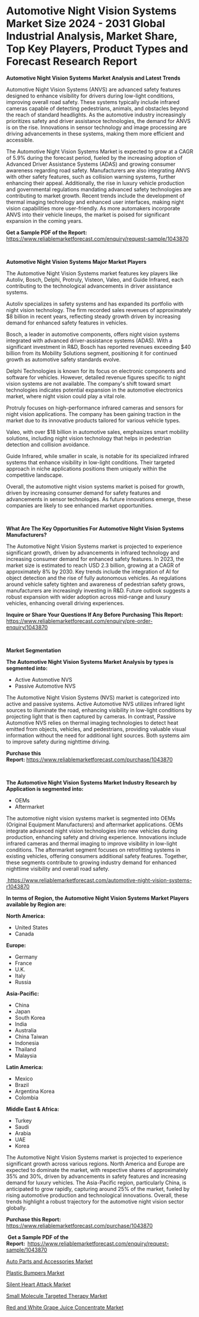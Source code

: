 <p><h1>Automotive Night Vision Systems Market Size 2024 - 2031 Global Industrial Analysis, Market Share, Top Key Players, Product Types and Forecast Research Report</h1></p><p><strong>Automotive Night Vision Systems Market Analysis and Latest Trends</strong></p>
<p><p>Automotive Night Vision Systems (ANVS) are advanced safety features designed to enhance visibility for drivers during low-light conditions, improving overall road safety. These systems typically include infrared cameras capable of detecting pedestrians, animals, and obstacles beyond the reach of standard headlights. As the automotive industry increasingly prioritizes safety and driver assistance technologies, the demand for ANVS is on the rise. Innovations in sensor technology and image processing are driving advancements in these systems, making them more efficient and accessible.</p><p>The Automotive Night Vision Systems Market is expected to grow at a CAGR of 5.9% during the forecast period, fueled by the increasing adoption of Advanced Driver Assistance Systems (ADAS) and growing consumer awareness regarding road safety. Manufacturers are also integrating ANVS with other safety features, such as collision warning systems, further enhancing their appeal. Additionally, the rise in luxury vehicle production and governmental regulations mandating advanced safety technologies are contributing to market growth. Recent trends include the development of thermal imaging technology and enhanced user interfaces, making night vision capabilities more user-friendly. As more automakers incorporate ANVS into their vehicle lineups, the market is poised for significant expansion in the coming years.</p></p>
<p><strong>Get a Sample PDF of the Report:&nbsp;</strong> <a href="https://www.reliablemarketforecast.com/enquiry/request-sample/1043870?utm_campaign=1169&utm_medium=2&utm_source=Github&utm_content=ia&utm_term=02112024&utm_id=automotive-night-vision-systems">https://www.reliablemarketforecast.com/enquiry/request-sample/1043870</a></p>
<p>&nbsp;</p>
<p><strong>Automotive Night Vision Systems Major Market Players</strong></p>
<p><p>The Automotive Night Vision Systems market features key players like Autoliv, Bosch, Delphi, Protruly, Visteon, Valeo, and Guide Infrared, each contributing to the technological advancements in driver assistance systems. </p><p>Autoliv specializes in safety systems and has expanded its portfolio with night vision technology. The firm recorded sales revenues of approximately $8 billion in recent years, reflecting steady growth driven by increasing demand for enhanced safety features in vehicles.</p><p>Bosch, a leader in automotive components, offers night vision systems integrated with advanced driver-assistance systems (ADAS). With a significant investment in R&D, Bosch has reported revenues exceeding $40 billion from its Mobility Solutions segment, positioning it for continued growth as automotive safety standards evolve.</p><p>Delphi Technologies is known for its focus on electronic components and software for vehicles. However, detailed revenue figures specific to night vision systems are not available. The company's shift toward smart technologies indicates potential expansion in the automotive electronics market, where night vision could play a vital role.</p><p>Protruly focuses on high-performance infrared cameras and sensors for night vision applications. The company has been gaining traction in the market due to its innovative products tailored for various vehicle types.</p><p>Valeo, with over $18 billion in automotive sales, emphasizes smart mobility solutions, including night vision technology that helps in pedestrian detection and collision avoidance. </p><p>Guide Infrared, while smaller in scale, is notable for its specialized infrared systems that enhance visibility in low-light conditions. Their targeted approach in niche applications positions them uniquely within the competitive landscape.</p><p>Overall, the automotive night vision systems market is poised for growth, driven by increasing consumer demand for safety features and advancements in sensor technologies. As future innovations emerge, these companies are likely to see enhanced market opportunities.</p></p>
<p>&nbsp;</p>
<p><strong>What Are The Key Opportunities For Automotive Night Vision Systems Manufacturers?</strong></p>
<p><p>The Automotive Night Vision Systems market is projected to experience significant growth, driven by advancements in infrared technology and increasing consumer demand for enhanced safety features. In 2023, the market size is estimated to reach USD 2.3 billion, growing at a CAGR of approximately 8% by 2030. Key trends include the integration of AI for object detection and the rise of fully autonomous vehicles. As regulations around vehicle safety tighten and awareness of pedestrian safety grows, manufacturers are increasingly investing in R&D. Future outlook suggests a robust expansion with wider adoption across mid-range and luxury vehicles, enhancing overall driving experiences.</p></p>
<p><strong>Inquire or Share Your Questions If Any Before Purchasing This Report:</strong> <a href="https://www.reliablemarketforecast.com/enquiry/pre-order-enquiry/1043870?utm_campaign=1169&utm_medium=2&utm_source=Github&utm_content=ia&utm_term=02112024&utm_id=automotive-night-vision-systems">https://www.reliablemarketforecast.com/enquiry/pre-order-enquiry/1043870</a></p>
<p>&nbsp;</p>
<p><strong>Market Segmentation</strong></p>
<p><strong>The Automotive Night Vision Systems Market Analysis by types is segmented into:</strong></p>
<p><ul><li>Active Automotive NVS</li><li>Passive Automotive NVS</li></ul></p>
<p><p>The Automotive Night Vision Systems (NVS) market is categorized into active and passive systems. Active Automotive NVS utilizes infrared light sources to illuminate the road, enhancing visibility in low-light conditions by projecting light that is then captured by cameras. In contrast, Passive Automotive NVS relies on thermal imaging technologies to detect heat emitted from objects, vehicles, and pedestrians, providing valuable visual information without the need for additional light sources. Both systems aim to improve safety during nighttime driving.</p></p>
<p><strong>Purchase this Report:&nbsp;</strong><a href="https://www.reliablemarketforecast.com/purchase/1043870?utm_campaign=1169&utm_medium=2&utm_source=Github&utm_content=ia&utm_term=02112024&utm_id=automotive-night-vision-systems">https://www.reliablemarketforecast.com/purchase/1043870</a></p>
<p>&nbsp;</p>
<p><strong>The Automotive Night Vision Systems Market Industry Research by Application is segmented into:</strong></p>
<p><ul><li>OEMs</li><li>Aftermarket</li></ul></p>
<p><p>The automotive night vision systems market is segmented into OEMs (Original Equipment Manufacturers) and aftermarket applications. OEMs integrate advanced night vision technologies into new vehicles during production, enhancing safety and driving experience. Innovations include infrared cameras and thermal imaging to improve visibility in low-light conditions. The aftermarket segment focuses on retrofitting systems in existing vehicles, offering consumers additional safety features. Together, these segments contribute to growing industry demand for enhanced nighttime visibility and overall road safety.</p></p>
<p><a href="https://www.reliablemarketforecast.com/automotive-night-vision-systems-r1043870?utm_campaign=1169&utm_medium=2&utm_source=Github&utm_content=ia&utm_term=02112024&utm_id=automotive-night-vision-systems">&nbsp;https://www.reliablemarketforecast.com/automotive-night-vision-systems-r1043870</a></p>
<p><strong>In terms of Region, the Automotive Night Vision Systems Market Players available by Region are:</strong></p>
<p>
    <p> <strong> North America: </strong>
        <ul>
            <li>United States</li>
            <li>Canada</li>
        </ul>
        </p> 
    <p> <strong> Europe: </strong>
        <ul>
            <li>Germany</li>
            <li>France</li>
            <li>U.K.</li>
            <li>Italy</li>
            <li>Russia</li>
        </ul>
        </p> 
    <p> <strong> Asia-Pacific: </strong>
        <ul>
            <li>China</li>
            <li>Japan</li>
            <li>South Korea</li>
            <li>India</li>
            <li>Australia</li>
            <li>China Taiwan</li>
            <li>Indonesia</li>
            <li>Thailand</li>
            <li>Malaysia</li>
        </ul>
        </p> 
    <p> <strong> Latin America: </strong>
        <ul>
            <li>Mexico</li>
            <li>Brazil</li>
            <li>Argentina Korea</li>
            <li>Colombia</li>
        </ul>
        </p> 
    <p> <strong> Middle East & Africa: </strong>
        <ul>
            <li>Turkey</li>
            <li>Saudi</li>
            <li>Arabia</li>
            <li>UAE</li>
            <li>Korea</li>
        </ul>
    </p>
    </p>
<p><p>The Automotive Night Vision Systems market is projected to experience significant growth across various regions. North America and Europe are expected to dominate the market, with respective shares of approximately 35% and 30%, driven by advancements in safety features and increasing demand for luxury vehicles. The Asia-Pacific region, particularly China, is anticipated to grow rapidly, capturing around 25% of the market, fueled by rising automotive production and technological innovations. Overall, these trends highlight a robust trajectory for the automotive night vision sector globally.</p></p>
<p><strong>Purchase this Report: </strong><a href="https://www.reliablemarketforecast.com/purchase/1043870?utm_campaign=1169&utm_medium=2&utm_source=Github&utm_content=ia&utm_term=02112024&utm_id=automotive-night-vision-systems">https://www.reliablemarketforecast.com/purchase/1043870</a></p>
<p>&nbsp;<strong>Get a Sample PDF of the Report:&nbsp;&nbsp;</strong><a href="https://www.reliablemarketforecast.com/enquiry/request-sample/1043870?utm_campaign=1169&utm_medium=2&utm_source=Github&utm_content=ia&utm_term=02112024&utm_id=automotive-night-vision-systems">https://www.reliablemarketforecast.com/enquiry/request-sample/1043870</a></p>
<p><strong></strong></p>
<p><p><a href="https://github.com/nenitafam9o0/Market-Research-Report-List-1/blob/main/auto-parts-and-accessories-market.md?utm_campaign=1169&utm_medium=2&utm_source=Github&utm_content=ia&utm_term=02112024&utm_id=automotive-night-vision-systems">Auto Parts and Accessories Market</a></p><p><a href="https://github.com/bailee2qhthar/Market-Research-Report-List-1/blob/main/plastic-bumpers-market.md?utm_campaign=1169&utm_medium=2&utm_source=Github&utm_content=ia&utm_term=02112024&utm_id=automotive-night-vision-systems">Plastic Bumpers Market</a></p><p><a href="https://issuu.com/reportprime-2/docs/silent-heart-attack-market-size-203_64f560a787674a?utm_campaign=1169&utm_medium=2&utm_source=Github&utm_content=ia&utm_term=02112024&utm_id=automotive-night-vision-systems">Silent Heart Attack Market</a></p><p><a href="https://issuu.com/reportprime-2/docs/small-molecule-targeted-therapy-mar_bc8326dbb1e19b?utm_campaign=1169&utm_medium=2&utm_source=Github&utm_content=ia&utm_term=02112024&utm_id=automotive-night-vision-systems">Small Molecule Targeted Therapy Market</a></p><p><a href="https://www.linkedin.com/pulse/global-red-white-grape-juice-concentrate-industry-analysis-dxx2f?utm_campaign=1169&utm_medium=2&utm_source=Github&utm_content=ia&utm_term=02112024&utm_id=automotive-night-vision-systems">Red and White Grape Juice Concentrate Market</a></p></p>